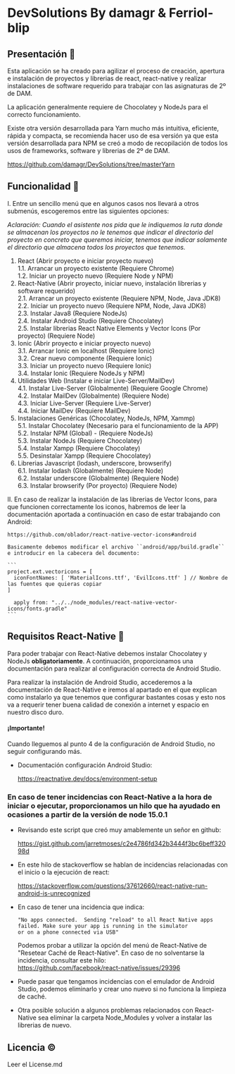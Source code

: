# DevSolutions By damagr & Ferriol-blip

## Presentación 📕

Esta aplicación se ha creado para agilizar el proceso de creación, apertura e instalación de proyectos
y librerias de react, react-native y realizar instalaciones de software requerido para trabajar con las asignaturas
de 2º de DAM.

La aplicación generalmente requiere de Chocolatey y NodeJs para el correcto funcionamiento.

Existe otra versión desarrollada para Yarn mucho más intuitiva, eficiente, rápida y compacta, se recomienda hacer uso
de esa versión ya que esta versión desarrollada para NPM se creó a modo de recopilación de todos los usos de frameworks,
software y librerias de 2º de DAM.  

https://github.com/damagr/DevSolutions/tree/masterYarn  

## Funcionalidad 📖

I. Entre un sencillo menú que en algunos casos nos llevará a otros submenús, escogeremos entre las siguientes opciones:

*_Aclaración: Cuando el asistente nos pida que le indiquemos la ruta donde se almacenan los proyectos no le_*
*_tenemos que indicar el directorio del proyecto en concreto que queremos iniciar, tenemos que indicar_*
*_solamente el directorio que almacena todos los proyectos que tenemos._*

1. React (Abrir proyecto e iniciar proyecto nuevo)  
   1.1. Arrancar un proyecto existente (Requiere Chrome)  
   1.2. Iniciar un proyecto nuevo (Requiere Node y NPM)
2. React-Native (Abrir proyecto, iniciar nuevo, instalación librerias y software requerido)  
   2.1. Arrancar un proyecto existente (Requiere NPM, Node, Java JDK8)  
   2.2. Iniciar un proyecto nuevo (Requiere NPM, Node, Java JDK8)  
   2.3. Instalar Java8 (Requiere NodeJs)  
   2.4. Instalar Android Studio (Requiere Chocolatey)  
   2.5. Instalar librerias React Native Elements y Vector Icons (Por proyecto) (Requiere Node)
3. Ionic (Abrir proyecto e iniciar proyecto nuevo)  
   3.1. Arrancar Ionic en localhost (Requiere Ionic)  
   3.2. Crear nuevo componente (Requiere Ionic)  
   3.3. Iniciar un proyecto nuevo (Requiere Ionic)  
   3.4. Instalar Ionic (Requiere NodeJs y NPM)
4. Utilidades Web (Instalar e iniciar Live-Server/MailDev)  
   4.1. Instalar Live-Server (Globalmente) (Requiere Google Chrome)  
   4.2. Instalar MailDev (Globalmente) (Requiere Node)  
   4.3. Iniciar Live-Server (Requiere Live-Server)  
   4.4. Iniciar MailDev (Requiere MailDev)
5. Instalaciones Genéricas (Chocolatey, NodeJs, NPM, Xammp)  
   5.1. Instalar Chocolatey (Necesario para el funcionamiento de la APP)  
   5.2. Instalar NPM (Global) - (Requiere NodeJs)  
   5.3. Instalar NodeJs (Requiere Chocolatey)    
   5.4. Instalar Xampp (Requiere Chocolatey)    
   5.5. Desinstalar Xampp (Requiere Chocolatey)
6. Librerias Javascript (lodash, underscore, browserify)  
   6.1. Instalar lodash (Globalmente) (Requiere Node)  
   6.2. Instalar underscore (Globalmente) (Requiere Node)  
   6.3. Instalar browserify (Por proyecto) (Requiere Node)

II. En caso de realizar la instalación de las librerias de Vector Icons, para que funcionen correctamente los
iconos, habremos de leer la documentación aportada a continuación en caso de estar trabajando con Android:

    https://github.com/oblador/react-native-vector-icons#android

    Basicamente debemos modificar el archivo ``android/app/build.gradle`` e introducir en la cabecera del documento:

    ```
    project.ext.vectoricons = [
      iconFontNames: [ 'MaterialIcons.ttf', 'EvilIcons.ttf' ] // Nombre de las fuentes que quieras copiar
    ]
  
      apply from: "../../node_modules/react-native-vector-icons/fonts.gradle"
    ```

## Requisitos React-Native 🔑

Para poder trabajar con React-Native debemos instalar Chocolatey y NodeJs **obligatoriamente**. A continuación,
proporcionamos una documentación para realizar al configuración correcta de Android Studio.

Para realizar la instalación de Android Studio, accederemos a la documentación de React-Native e iremos
al apartado en el que explican como instalarlo ya que tenemos que configurar bastantes cosas y esto nos
va a requerir tener buena calidad de conexión a internet y espacio en nuestro disco duro.

#### ¡Importante!

Cuando lleguemos al punto 4 de la configuración de Android Studio, no seguir configurando más.

+ Documentación configuración Android Studio:

  https://reactnative.dev/docs/environment-setup

### En caso de tener incidencias con React-Native a la hora de iniciar o ejecutar, proporcionamos un hilo que ha ayudado en ocasiones a partir de la versión de node 15.0.1

+ Revisando este script que creó muy amablemente un señor en github:

  https://gist.github.com/jarretmoses/c2e4786fd342b3444f3bc6beff32098d


+ En este hilo de stackoverflow se hablan de incidencias relacionadas con el inicio o la ejecución de react:

  https://stackoverflow.com/questions/37612660/react-native-run-android-is-unrecognized


+ En caso de tener una incidencia que indica:

   ```
   "No apps connected.  Sending "reload" to all React Native apps failed. Make sure your app is running in the simulator
   or on a phone connected via USB"
   ```

  Podemos probar a utilizar la opción del menú de React-Native de "Resetear Caché de React-Native". En caso de no
  solventarse la incidencia, consultar este hilo:  
  https://github.com/facebook/react-native/issues/29396


+ Puede pasar que tengamos incidencias con el emulador de Android Studio, podemos eliminarlo y crear uno nuevo si no funciona la limpieza de caché.


+ Otra posible solución a algunos problemas relacionados con React-Native sea eliminar la carpeta Node_Modules y volver a instalar las librerias de nuevo.

## Licencia ©

Leer el License.md
